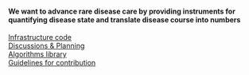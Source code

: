 #### We want to advance rare disease care by providing instruments for quantifying disease state and translate disease course into numbers
[Infrastructure code](https://github.com/gaitnet/gaitnet-infra) \
[Discussions & Planning](https://github.com/gaitnet/discussions-and-planning) \
[Algorithms library](https://github.com/gaitnet/algorithms) \
[Guidelines for contribution](https://github.com/gaitnet/guidelines)
